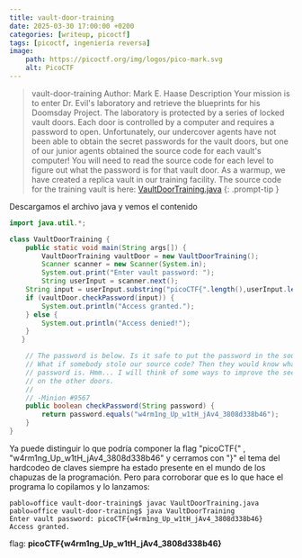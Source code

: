 ```yaml
---
title: vault-door-training
date: 2025-03-30 17:00:00 +0200
categories: [writeup, picoctf]
tags: [picoctf, ingeniería reversa]     
image:
    path: https://picoctf.org/img/logos/pico-mark.svg
    alt: PicoCTF
---
```


>vault-door-training
Author: Mark E. Haase
Description
Your mission is to enter Dr. Evil's laboratory and retrieve the blueprints for his Doomsday Project. The laboratory is protected by a series of locked vault doors. Each door is controlled by a computer and requires a password to open. Unfortunately, our undercover agents have not been able to obtain the secret passwords for the vault doors, but one of our junior agents obtained the source code for each vault's computer! You will need to read the source code for each level to figure out what the password is for that vault door. As a warmup, we have created a replica vault in our training facility. The source code for the training vault is here: [VaultDoorTraining.java](https://jupiter.challenges.picoctf.org/static/03c960ddcc761e6f7d1722d8e6212db3/VaultDoorTraining.java)
{: .prompt-tip }

Descargamos el archivo java y vemos el contenido 
``` java
import java.util.*;

class VaultDoorTraining {
    public static void main(String args[]) {
        VaultDoorTraining vaultDoor = new VaultDoorTraining();
        Scanner scanner = new Scanner(System.in); 
        System.out.print("Enter vault password: ");
        String userInput = scanner.next();
	String input = userInput.substring("picoCTF{".length(),userInput.length()-1);
	if (vaultDoor.checkPassword(input)) {
	    System.out.println("Access granted.");
	} else {
	    System.out.println("Access denied!");
	}
   }

    // The password is below. Is it safe to put the password in the source code?
    // What if somebody stole our source code? Then they would know what our
    // password is. Hmm... I will think of some ways to improve the security
    // on the other doors.
    //
    // -Minion #9567
    public boolean checkPassword(String password) {
        return password.equals("w4rm1ng_Up_w1tH_jAv4_3808d338b46");
    }
}
```
Ya puede distinguir lo que podría componer la flag "picoCTF{" , "w4rm1ng_Up_w1tH_jAv4_3808d338b46" y cerramos con "}"
el tema del hardcodeo de claves siempre ha estado presente en el mundo de los chapuzas de la programación. 
Pero para corroborar que es lo que hace el programa lo copilamos y lo lanzamos:

```
pablo☠office vault-door-training$ javac VaultDoorTraining.java 
pablo☠office vault-door-training$ java VaultDoorTraining
Enter vault password: picoCTF{w4rm1ng_Up_w1tH_jAv4_3808d338b46}
Access granted.
```

flag: **picoCTF{w4rm1ng_Up_w1tH_jAv4_3808d338b46}**